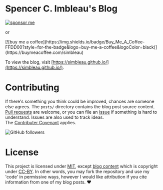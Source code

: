 # Spencer C. Imbleau's Blog
[![sponsor me](https://img.shields.io/badge/sponsor-30363D?style=for-the-badge&logo=GitHub-Sponsors&logoColor=#white)](https://github.com/sponsors/simbleau)
<p style="display:flex; align-items:center;">or</p>
[![buy me a coffee](https://img.shields.io/badge/Buy_Me_A_Coffee-FFDD00?style=for-the-badge&logo=buy-me-a-coffee&logoColor=black)](https://buymeacoffee.com/simbleau)

To view the blog, visit [https://simbleau.github.io/](https://simbleau.github.io/).

# Contributing
If there's something you think could be improved, chances are someone else agrees. The `posts/` directory contains the blog post source content. [Pull requests](https://github.com/simbleau/simbleau.github.io/pulls) are welcome, or you can file an [issue](https://github.com/simbleau/simbleau.github.io/issues) if something is hard to understand. Issues are also used to track ideas.\
The [Contributer Covenant](https://www.contributor-covenant.org/version/2/0/code_of_conduct/) applies.


![GitHub followers](https://img.shields.io/github/followers/simbleau?label=researchgate&style=for-the-badge)

# License
This project is licensed under [MIT](LICENSE-MIT), except [blog content](posts/) which is copyright under [CC-BY](LICENSE-CC-BY). In other words, you may fork the repository and use my 'code' in permissive ways, however I would like attribution if you cite information from one of my blog posts. ❤️